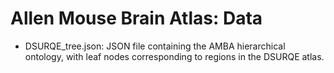 
# Allen Mouse Brain Atlas: Data

- DSURQE_tree.json: JSON file containing the AMBA hierarchical ontology, with leaf nodes corresponding to regions in the DSURQE atlas. 

